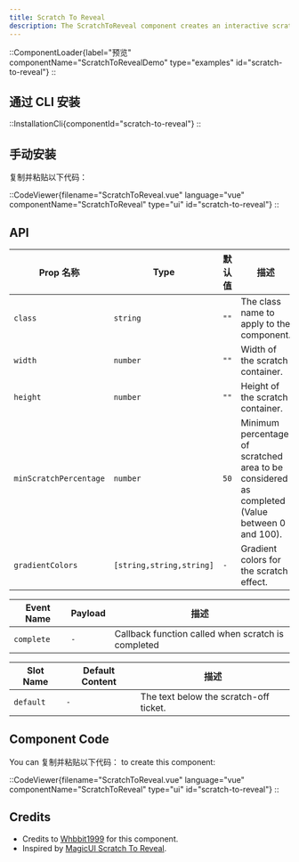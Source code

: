 ```yaml
---
title: Scratch To Reveal
description: The ScratchToReveal component creates an interactive scratch-off effect with customizable dimensions and animations, revealing hidden content beneath.
---
```


::ComponentLoader{label="预览" componentName="ScratchToRevealDemo" type="examples" id="scratch-to-reveal"}
::

## 通过 CLI 安装

::InstallationCli{componentId="scratch-to-reveal"}
::

## 手动安装

复制并粘贴以下代码：

::CodeViewer{filename="ScratchToReveal.vue" language="vue" componentName="ScratchToReveal" type="ui" id="scratch-to-reveal"}
::

## API

| Prop 名称              | Type                     | 默认值 | 描述                                                                                          |
| ---------------------- | ------------------------ | ------ | --------------------------------------------------------------------------------------------- |
| `class`                | `string`                 | `""`   | The class name to apply to the component.                                                     |
| `width`                | `number`                 | `""`   | Width of the scratch container.                                                               |
| `height`               | `number`                 | `""`   | Height of the scratch container.                                                              |
| `minScratchPercentage` | `number`                 | `50`   | Minimum percentage of scratched area to be considered as completed (Value between 0 and 100). |
| `gradientColors`       | `[string,string,string]` | `-`    | Gradient colors for the scratch effect.                                                       |

| Event Name | Payload | 描述                                               |
| ---------- | ------- | -------------------------------------------------- |
| `complete` | `-`     | Callback function called when scratch is completed |

| Slot Name | Default Content | 描述                                   |
| --------- | --------------- | -------------------------------------- |
| `default` | `-`             | The text below the scratch-off ticket. |

## Component Code

You can 复制并粘贴以下代码： to create this component:

::CodeViewer{filename="ScratchToReveal.vue" language="vue" componentName="ScratchToReveal" type="ui" id="scratch-to-reveal"}
::

## Credits

- Credits to [Whbbit1999](https://github.com/Whbbit1999) for this component.
- Inspired by [MagicUI Scratch To Reveal](https://magicui.design/docs/components/scratch-to-reveal).
